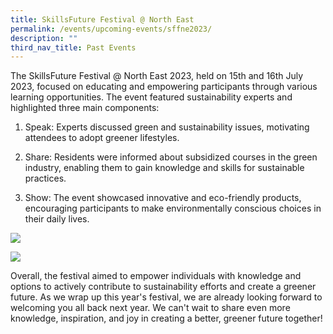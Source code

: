 ```yaml
---
title: SkillsFuture Festival @ North East
permalink: /events/upcoming-events/sffne2023/
description: ""
third_nav_title: Past Events
---
```

The SkillsFuture Festival @ North East 2023, held on 15th and 16th July 2023, focused on educating and empowering participants through various learning opportunities. The event featured sustainability experts and highlighted three main components:

1. Speak: Experts discussed green and sustainability issues, motivating attendees to adopt greener lifestyles.

2. Share: Residents were informed about subsidized courses in the green industry, enabling them to gain knowledge and skills for sustainable practices.

3. Show: The event showcased innovative and eco-friendly products, encouraging participants to make environmentally conscious choices in their daily lives.

![](/images/img_0145.jpg)

![](/images/img_0454.jpg)

Overall, the festival aimed to empower individuals with knowledge and options to actively contribute to sustainability efforts and create a greener future. As we wrap up this year's festival, we are already looking forward to welcoming you all back next year. We can't wait to share even more knowledge, inspiration, and joy in creating a better, greener future together!